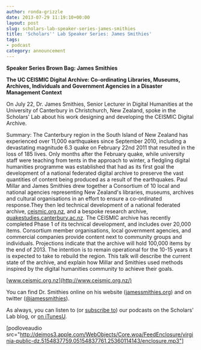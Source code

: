 ```yaml
---
author: ronda-grizzle
date: 2013-07-29 11:19:10+00:00
layout: post
slug: scholars-lab-speaker-series-james-smithies
title: 'Scholars'' Lab Speaker Series: James Smithies'
tags:
- podcast
category: announcement
---
```


**Speaker Series Brown Bag: James Smithies**

**The UC CEISMIC Digital Archive: Co-ordinating Libraries, Museums, Archives, Individuals and Government Agencies in a Disaster Management Context**

On July 22, Dr. James Smithies, Senior Lecturer in Digital Humanities at the University of Canterbury in Christchurch, New Zealand, spoke in the Scholars' Lab about his work designing and developing the CEISMIC Digital Archive.

Summary:
The Canterbury region in the South Island of New Zealand has experienced over 11,000 earthquakes since September 2010, including a devastating magnitude 6.3 quake on February 22nd 2011 that resulted in the loss of 185 lives. Only months after the February quake, while university staff were teaching from tents in the approach to winter, a fledgling digital humanities programme was established that had as its first goal the development of a national federated digital archive to preserve the vast quantities of content being produced as a result of the earthquakes. Paul Millar and James Smithies drew together a Consortium of 10 local and national agencies representing New Zealand's libraries, museums, archives and cultural organisations in an effort to ensure a co-ordinated response.They then led technical development of a national federated archive, [ceismic.org.nz](http://ceismic.org.nz/), and a bespoke research archive, [quakestudies.canterbury.ac.nz](http://quakestudies.canterbury.ac.nz/). The CEISMIC archive has recently completed Phase 1 of its technical development, and includes over 20,000 items. Consortium member organisations, local government agencies, and commercial companies provide content next to community groups and individuals. Projections indicate that the archive will hold 100,000 items by the end of 2013. The intention is to remain operational for the 10-15 years it is expected to take to rebuild the region. This talk will describe the current state of the archive, and explain how Millar and Smithies used methods inspired by the digital humanities community to achieve their goals.

[www.ceismic.org.nz](http://www.ceismic.org.nz/)

You can find Dr. Smithies online on his website ([jamessmithies.org](http://jamessmithies.org/)) and on twitter ([@jamessmithies](https://twitter.com/jamessmithies)).

As always, you can listen to (or [subscribe to](http://www.scholarslab.org/category/podcasts/)) our podcasts on the Scholars' Lab blog, or [on iTunesU](http://itunes.apple.com/us/itunes-u/scholars-lab-speaker-series/id401906619).

[podloveaudio src="http://deimos3.apple.com/WebObjects/Core.woa/FeedEnclosure/virginia-public-dz.5154837759.05154837761.25360114143/enclosure.mp3"]

